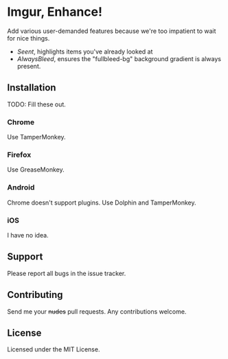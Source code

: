 # Imgur, Enhance!

Add various user-demanded features because we're too impatient to wait for nice things.

- *Seent*, highlights items you've already looked at
- *AlwaysBleed*, ensures the "fullbleed-bg" background gradient is always present.

## Installation

TODO: Fill these out.

### Chrome

Use TamperMonkey.

### Firefox

Use GreaseMonkey.

### Android

Chrome doesn't support plugins.
Use Dolphin and TamperMonkey.

### iOS

I have no idea.

## Support

Please report all bugs in the issue tracker.

## Contributing

Send me your ~~nudes~~ pull requests. Any contributions welcome.

## License

Licensed under the MIT License.